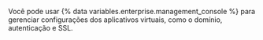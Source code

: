 Você pode usar {% data variables.enterprise.management_console %} para gerenciar configurações dos aplicativos virtuais, como o domínio, autenticação e SSL.
